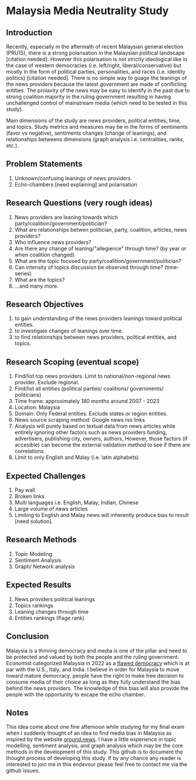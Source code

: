 # Malaysia Media Neutrality Study

## Introduction
Recently, especially in the aftermath of recent Malaysian general election (PRU15), there is a strong polarisation in the Malaysian political landscape [citation needed]. However this polarisation is not strictly ideological like in the case of western democracies (i.e. left/right, liberal/conservative) but mostly in the form of political parties, personalities, and races (i.e. identity politics) [citation needed]. There is no simple way to guage the leanings of the news providers because the latest government are made of conflicting entities. The prolavity of the news may be easy to identify in the past due to strong coalition majority in the ruling government resulting in having unchallenged control of mainstream media (which need to be tested in this study).

Main dimensions of the study are news providers, political entities, time, and topics. Study metrics and measures may be in the forms of sentiments (favor vs negative), sentiments changes (change of leanings), and relationships betweens dimensions (graph analysis i.e. centralities, ranks, etc.).


## Problem Statements
1. Unknown/confusing leanings of news providers
2. Echo-chambers [need explaining] and polarisation


## Research Questions (very rough ideas)
1. News providers are leaning towards which party/coalition/government/politician?
2. What are relationships betwen politician, party, coalition, articles, news providers?
3. Who influence news providers?
4. Are there any change of leaning/"allegience" through time? (by year or when coalition changed)
5. What are the topic focused by party/coalition/government/politician?
6. Can intensity of topics discussion be observed through time? (time-series)
7. What are the topics?
8. ...and many more.

## Research Objectives
1. to gain understanding of the news providers leanings toward political entities.
2. to investigate changes of leanings over time.
3. to find relationships between news providers, political entities, and topics.

## Research Scoping (eventual scope)
1. Find/list top news providers. Limit to national/non-regional news provider. Exclude regional.
2. Find/list all entities (political parties/ coalitions/ governments/ politicians)
3. Time frame: approximately 180 months around 2007 - 2023
4. Location: Malaysia
5. Domain: Only Federal entities. Exclude states or region entities.
6. News source scraping method: Google news rss links
7. Analysis will purely based on textual data from news articles while entirely ignoring other factors such as news providers funding, advertisers, publishing city, owners, authors,  However, those factors (if accesible) can become the external validation method to see if there are correlations.
8. Limit to only English and Malay (i.e. latin alphabets)


## Expected Challenges
1. Pay wall
2. Broken links
3. Multi languages i.e. English, Malay, Indian, Chinese
4. Large volume of news articles
5. Limiting to English and Malay news will inherently produce bias to result [need solution].


## Research Methods
1. Topic Modeling
2. Sentiment Analysis
3. Graph/ Network analysis


## Expected Results
1. News providers political leanings
2. Topics rankings
3. Leaning changes through time
4. Entities rankings (Page rank)

## Conclusion
Malaysia is a thriving democracy and media is one of the pillar and need to be protected and valued by both the people and the ruling government. Economist categorized Malaysia in 2022 as a [flawed democracy](https://www.economist.com/graphic-detail/2023/02/01/the-worlds-most-and-least-democratic-countries-in-2022) which is at par with the U.S., Italy, and India. I believe in order for Malaysia to move toward mature democracy, people have the right to make free decision to consume media of their choice as long as they fully understand the bias behind the news providers. The knowledge of this bias will also provide the people with the opportunity to escape the echo chamber.


## Notes
This idea come about one fine afternoon while studying for my final exam when I suddenly thought of an idea to find media bias in Malaysia as inspired by the website [ground.news](https://ground.news/). I have a little experience in topic modelling, sentiment analysis, and graph analysis which may be the core methods in the development of this study. This github is to document the thought process of developing this study. If by any chance any reader is interested to join me in this endevour please feel free to contact me via the github issues.